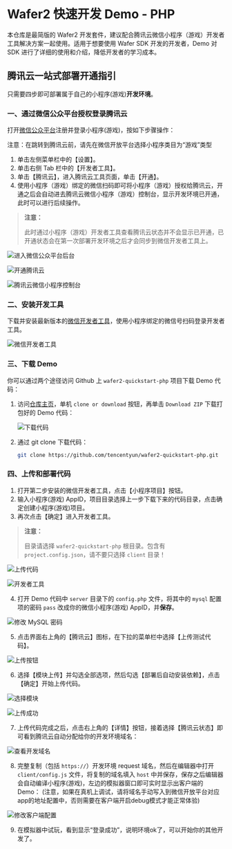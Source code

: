 # Wafer2 快速开发 Demo - PHP

本仓库是最简版的 Wafer2 开发套件，建议配合腾讯云微信小程序（游戏）开发者工具解决方案一起使用。适用于想要使用 Wafer SDK 开发的开发者，Demo 对 SDK 进行了详细的使用和介绍，降低开发者的学习成本。

## 腾讯云一站式部署开通指引

只需要四步即可部署属于自己的小程序(游戏)**开发环境**。

### 一、通过微信公众平台授权登录腾讯云

打开[微信公众平台](https://mp.weixin.qq.com)注册并登录小程序(游戏)，按如下步骤操作：

注意：在跳转到腾讯云前，请先在微信开放平台选择小程序类目为“游戏”类型
1. 单击左侧菜单栏中的【设置】。
2. 单击右侧 Tab 栏中的【开发者工具】。
3. 单击【腾讯云】，进入腾讯云工具页面，单击【开通】。
4. 使用小程序（游戏）绑定的微信扫码即可将小程序（游戏）授权给腾讯云，开通之后会自动进去腾讯云微信小程序（游戏）控制台，显示开发环境已开通，此时可以进行后续操作。

> **注意：**
>
> 此时通过小程序（游戏）开发者工具查看腾讯云状态并不会显示已开通，已开通状态会在第一次部署开发环境之后才会同步到微信开发者工具上。

![进入微信公众平台后台](https://mc.qcloudimg.com/static/img/a3ca2891b23cfce7d3678cd05a4e14fe/13.jpg)

![开通腾讯云](https://mc.qcloudimg.com/static/img/53e34b52e098ee3a0a02ecc8fbb68a54/14.jpg)

![腾讯云微信小程序控制台](https://mc.qcloudimg.com/static/img/032d0b2b99dfcfdf4234db911e93b60f/15.png)

### 二、安装开发工具

下载并安装最新版本的[微信开发者工具](https://mp.weixin.qq.com/debug/wxadoc/dev/devtools/download.html)，使用小程序绑定的微信号扫码登录开发者工具。

![微信开发者工具](https://main.qcloudimg.com/raw/bb57ee98c4ab67864303416fe9ab87f3.jpg)

### 三、下载 Demo

你可以通过两个途径访问 Github 上 `wafer2-quickstart-php` 项目下载 Demo 代码：

1. 访问[仓库主页](https://github.com/tencentyun/wafer2-quickstart-php)，单机 `clone or download` 按钮，再单击 `Download ZIP` 下载打包好的 Demo 代码：

   ![下载代码](https://mc.qcloudimg.com/static/img/5b589d4ef12202175304e7c47a920235/11.png)

2. 通过 git clone 下载代码：

   ```bash
   git clone https://github.com/tencentyun/wafer2-quickstart-php.git
   ```

### 四、上传和部署代码

1. 打开第二步安装的微信开发者工具，点击【小程序项目】按钮。
2. 输入小程序(游戏) AppID，项目目录选择上一步下载下来的代码目录，点击确定创建小程序(游戏)项目。
3. 再次点击【确定】进入开发者工具。

  > **注意：** 
  >
  > 目录请选择 `wafer2-quickstart-php` 根目录。包含有 `project.config.json`，请不要只选择 `client` 目录！

  ![上传代码](https://main.qcloudimg.com/raw/0438de1b7d17918115926ac699cf09e6.png)

  ![开发者工具](https://mc.qcloudimg.com/static/img/dddafb0f88489d0de7010321e6b48071/3.png)

4. 打开 Demo 代码中 `server` 目录下的 `config.php` 文件，将其中的 `mysql` 配置项的密码 `pass` 改成你的微信小程序(游戏) AppID，并**保存**。

  ![修改 MySQL 密码](https://mc.qcloudimg.com/static/img/64ec8f25eec2e9ac74838960a25cbb82/musql_passwd.png)

5. 点击界面右上角的【腾讯云】图标，在下拉的菜单栏中选择【上传测试代码】。

  ![上传按钮](https://mc.qcloudimg.com/static/img/52c7ff501a13da3cb327df3f5d1ba284/2.png)

6. 选择【模块上传】并勾选全部选项，然后勾选【部署后自动安装依赖】，点击【确定】开始上传代码。

  ![选择模块](https://mc.qcloudimg.com/static/img/f2e00aecfc06e5b275f204f501b2b848/3.jpg)

  ![上传成功](https://mc.qcloudimg.com/static/img/8038e62426a6b74eb2ddbb3f04b7f093/4.jpg)

7. 上传代码完成之后，点击右上角的【详情】按钮，接着选择【腾讯云状态】即可看到腾讯云自动分配给你的开发环境域名：

  ![查看开发域名](https://mc.qcloudimg.com/static/img/04a97a0551d28a25aa066352e74e0443/8.png)

8. 完整复制（包括 `https://`）开发环境 request 域名，然后在编辑器中打开 `client/config.js` 文件，将复制的域名填入 `host` 中并保存，保存之后编辑器会自动编译小程序(游戏)，左边的模拟器窗口即可实时显示出客户端的 Demo：
    (注意，如果在真机上调试，请将域名手动写入到微信开放平台对应app的地址配置中，否则需要在客户端开启debug模式才能正常体验)

  ![修改客户端配置](https://mc.qcloudimg.com/static/img/ea2fbd580634be4b514f3afe13113c66/config_url.png)

9. 在模拟器中试玩，看到显示“登录成功”，说明环境ok了，可以开始你的其他开发了。
